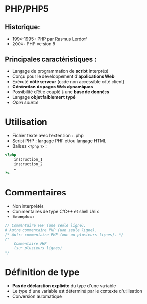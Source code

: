 PHP/PHP5
===

Historique:
---
- 1994-1995 : PHP par Rasmus Lerdorf
- 2004 : PHP version 5

Principales caractéristiques :
---
- Langage de programmation de **script** interprété 
- Conçu pour le développement d'**applications Web**
- Exécuté **côté serveur** (code non accessible côté client)
- **Génération de pages Web dynamiques**
- Possibilité d’être couplé à une **base de données**
- Langage **objet faiblement typé**
- _Open source_

Utilisation
===

- Fichier texte avec l’extension : .php
- Script PHP : langage PHP et/ou langage HTML
- Balises `<?php` `?>` :
```php
<?php
    instruction_1
    instruction_2
    …
?>
```

Commentaires
===
- Non interprétés
- Commentaires de type C/C++ et shell Unix 
- Exemples :
```php
// Commentaire PHP (une seule ligne).
# Autre commentaire PHP (une seule ligne).
/* Autre commentaire PHP (une ou plusieurs lignes). */
/*
    Commentaire PHP
    (sur plusieurs lignes).
*/
```

Définition de type
===
- **Pas de déclaration explicite** du type d'une variable
- Le type d'une variable est déterminé par le contexte d'utilisation
- Conversion automatique

